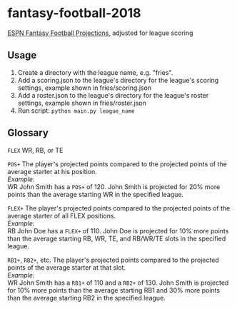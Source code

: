 # fantasy-football-2018
[ESPN Fantasy Football Projections](http://games.espn.com/ffl/tools/projections?&startIndex=40), adjusted for league scoring

## Usage
1. Create a directory with the league name, e.g. "fries".
2. Add a scoring.json to the league's directory for the league's scoring settings, example shown in fries/scoring.json
3. Add a roster.json to the league's directory for the league's roster settings, example shown in fries/roster.json
3. Run script:
`python main.py league_name`

## Glossary
`FLEX` 
WR, RB, or TE

`POS+` 
The player's projected points compared to the projected points of the average starter at his position.  
*Example:*  
  WR John Smith has a `POS+` of 120. John Smith is projected for 20% more points than the average starting WR in the specified league.
 
 `FLEX+` 
The player's projected points compared to the projected points of the average starter of all FLEX positions.  
*Example:*  
RB John Doe has a `FLEX+` of 110. John Doe is projected for 10% more points than the average starting RB, WR, TE, and RB/WR/TE slots in the specified league.
  
`RB1+`, `RB2+`, etc.
The player's projected points compared to the projected points of the average starter at that slot.  
*Example:*  
  WR John Smith has a `RB1+` of 110 and a `RB2+` of 130. John Smith is projected for 10% more points than the average starting RB1 and 30% more points than the average starting RB2 in the specified league.
